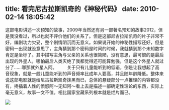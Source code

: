 title: 看完尼古拉斯凯奇的《神秘代码》
date: 2010-02-14 18:05:42
---

这部电影讲述一次预知的故事，2009年当然还有另一部著名预知的故事2012，但是我没看过，所以也就不评价他们的关系了。但是这部尼古拉斯凯奇的片子非常不好，编剧功力欠妥，整个剧情阴沉而无意义。如果说开始的神秘性描写还好，但是密码一出现就没意思了，主角猜到那个密码是时间的时候，我就猜到那个未知数字肯定是坐标了。其中描写主角与父亲的关系也很简陋，没有意思，最可恨的是最后出现的外星人，哪怕最后人类灭绝了我都觉得还可能算勉强，但是这个外星人就过分了……哪那就外星人阿。
　　关于只有儿童能听到的低语，倒是让我想起了高音现象，就是一般儿童能听到的声音频率比成年人要高，并且随年龄降低。整体来说这部电影就是给尼古拉斯凯奇抹黑而已，总体的悬疑部分一点推理的内容都没有，搀插着人性的愤怒阿～无知阿～看上去是描述一部确定性理论的东西，实际上毫无意义，故事一文不值。相比国家宝藏系列根本就是烂片而已。

 ![](http://img.zemanta.com/pixy.gif?x-id=7c661326-579a-85a0-9741-b6d8dca250b8)
